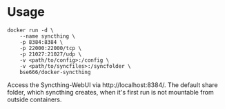 # Usage

```
docker run -d \
    --name syncthing \
    -p 8384:8384 \
    -p 22000:22000/tcp \
    -p 21027:21027/udp \
    -v <path/to/config>:/config \
    -v <path/to/syncfiles>:/syncfolder \
    bse666/docker-syncthing
```
Access the Syncthing-WebUI via http://localhost:8384/. The default share folder, which syncthing creates, when it's first run is not mountable from outside containers.
